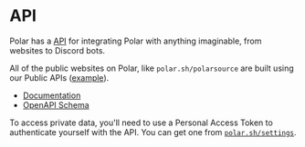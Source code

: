 # API

Polar has a [API](https://api.polar.sh/redoc) for integrating Polar with anything imaginable, from websites to Discord bots.

All of the public websites on Polar, like `polar.sh/polarsource` are built using our Public APIs ([example](https://github.com/polarsource/polar/blob/main/clients/apps/web/src/pages/%5Borganization%5D/index.tsx)).

* [Documentation](https://api.polar.sh/redoc)
* [OpenAPI Schema](https://api.polar.sh/openapi.json)

To access private data, you'll need to use a Personal Access Token to authenticate yourself with the API. You can get one from [`polar.sh/settings`](https://polar.sh/settings).
